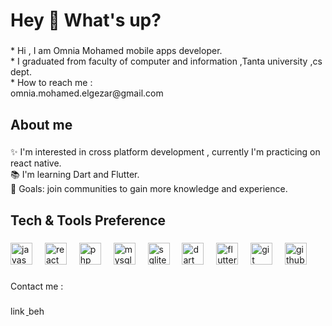 <h1 align="left">Hey 👋 What's up?</h1>

###

<p align="left">* Hi , I am Omnia Mohamed mobile apps developer.<br>* I graduated from faculty of computer and information ,Tanta university ,cs dept.<br>* How to reach me :<br>omnia.mohamed.elgezar@gmail.com</p>

###

<h2 align="left">About me</h2>

###

<p align="left">✨ I'm interested in cross platform development , currently I'm practicing on react native.<br>📚 I'm learning Dart and Flutter.<br>🎯 Goals: join communities to gain more knowledge and experience.</p>

###

<h2 align="left">Tech & Tools Preference</h2>

###

<div align="left">
  <img src="https://skillicons.dev/icons?i=js" height="35" alt="javascript logo"  />
  <img width="12" />
  <img src="https://skillicons.dev/icons?i=react" height="35" alt="react logo"  />
  <img width="12" />
  <img src="https://cdn.simpleicons.org/php/777BB4" height="35" alt="php logo"  />
  <img width="12" />
  <img src="https://cdn.simpleicons.org/mysql/4479A1" height="35" alt="mysql logo"  />
  <img width="12" />
  <img src="https://skillicons.dev/icons?i=sqlite" height="35" alt="sqlite logo"  />
  <img width="12" />
  <img src="https://skillicons.dev/icons?i=dart" height="35" alt="dart logo"  />
  <img width="12" />
  <img src="https://skillicons.dev/icons?i=flutter" height="35" alt="flutter logo"  />
  <img width="12" />
  <img src="https://cdn.simpleicons.org/git/F05032" height="35" alt="git logo"  />
  <img width="12" />
  <img src="https://skillicons.dev/icons?i=github" height="35" alt="github logo"  />
</div>

###

<p align="left">Contact me :</p>

###

<div align="left">
  <a href="https://www.linkedin.com/in/omnia-mohamd?utm_source=share&utm_campaign=share_via&utm_content=profile&utm_medium=android_app" target="_blank">
    <img src="https://raw.githubusercontent.com/maurodesouza/profile-readme-generator/master/src/assets/icons/social/linkedin/default.svg" width="25" height="14" alt="linkedin logo"  />
  </a>
  <a href="https://www.behance.net/omniamohamd" target="_blank">
    <img src="https://raw.githubusercontent.com/maurodesouza/profile-readme-generator/master/src/assets/icons/social/behance/default.svg" width="25" height="14" alt="behance logo"  />
  </a>
</div>

###
